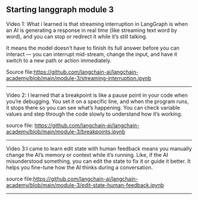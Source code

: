 Starting langgraph module 3 
---

Video 1: What i learned is that streaming interruption in LangGraph is when an AI is generating a response in real time (like streaming text word by word), and you can stop or redirect it while it’s still talking.

It means the model doesn’t have to finish its full answer before you can interact — you can interrupt mid-stream, change the input, and have it switch to a new path or action immediately.

Source file:https://github.com/langchain-ai/langchain-academy/blob/main/module-3/streaming-interruption.ipynb

---


Video 2: I learned that a breakpoint is like a pause point in your code when you’re debugging. You set it on a specific line, and when the program runs, it stops there so you can see what’s happening. You can check variable values and step through the code slowly to understand how it’s working.

source file: https://github.com/langchain-ai/langchain-academy/blob/main/module-3/breakpoints.ipynb

---

Video 3:I came to learn edit state with human feedback means you manually change the AI’s memory or context while it’s running. Like, if the AI misunderstood something, you can edit the state to fix it or guide it better. It helps you fine-tune how the AI thinks during a conversation.

source file:https://github.com/langchain-ai/langchain-academy/blob/main/module-3/edit-state-human-feedback.ipynb

---
